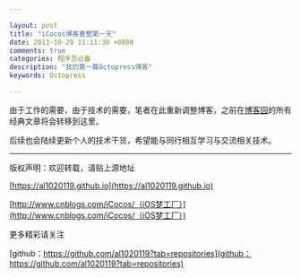 ```yaml
---

layout: post
title: "iCocos博客重整第一天"
date: 2013-10-20 11:11:30 +0800
comments: true
categories: 程序员必备
description: "我的第一篇Octopress博客" 
keywords: Octopress 

---
```




由于工作的需要，由于技术的需要，笔者在此重新调整博客，之前在[博客园](http://www.cnblogs.com/iCocos/)的所有经典文章将会转移到这里。

后续也会陆续更新个人的技术干货，希望能与同行相互学习与交流相关技术。

***

版权声明：欢迎转载，请贴上源地址
 
 [https://al1020119.github.io](https://al1020119.github.io)
 
 [http://www.cnblogs.com/iCocos/（iOS梦工厂）](http://www.cnblogs.com/iCocos/（iOS梦工厂）)



<!--more-->




更多精彩请关注

[github：https://github.com/al1020119?tab=repositories](github：https://github.com/al1020119?tab=repositories)

<!--more-->